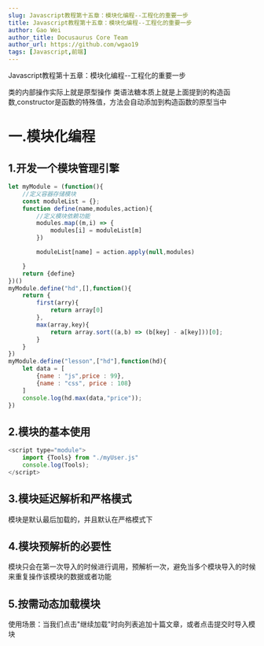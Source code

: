```yaml
---
slug: Javascript教程第十五章：模块化编程--工程化的重要一步
title: Javascript教程第十五章：模块化编程--工程化的重要一步
author: Gao Wei
author_title: Docusaurus Core Team
author_url: https://github.com/wgao19
tags: [Javascript,前端]
---
```


Javascript教程第十五章：模块化编程--工程化的重要一步

类的内部操作实际上就是原型操作
类语法糖本质上就是上面提到的构造函数,constructor是函数的特殊值，方法会自动添加到构造函数的原型当中
<!--truncate-->


一.模块化编程
===================================

## 1.开发一个模块管理引擎
```js
let myModule = (function(){
    //定义容器存储模块
    const moduleList = {};
    function define(name,modules,action){
        //定义模块依赖功能
        modules.map((m,i) => {
            modules[i] = moduleList[m]
        })

        moduleList[name] = action.apply(null,modules)

    }
    return {define}
})()
myModule.define("hd",[],function(){
    return {
        first(arry){
            return array[0]
        },
        max(array,key){
            return array.sort((a,b) => (b[key] - a[key]))[0];
        }
    }
})
myModule.define("lesson",["hd"],function(hd){
    let data = [
        {name : "js",price : 99},
        {name : "css", price : 108}
    ]
    console.log(hd.max(data,"price"));
})
```

## 2.模块的基本使用
```js
<script type="module">
    import {Tools} from "./myUser.js"
    console.log(Tools);
</script>
```

## 3.模块延迟解析和严格模式
模块是默认最后加载的，并且默认在严格模式下

## 4.模块预解析的必要性
模块只会在第一次导入的时候进行调用，预解析一次，避免当多个模块导入的时候来重复操作该模块的数据或者功能

## 5.按需动态加载模块
使用场景：当我们点击"继续加载"时向列表追加十篇文章，或者点击提交时导入模块